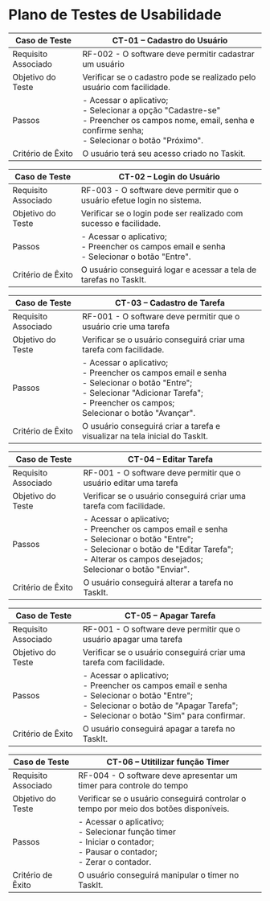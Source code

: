 # Plano de Testes de Usabilidade


| **Caso de Teste** 	| **CT-01 – Cadastro do Usuário**                         	|
|-------	|---	|
|	Requisito Associado 	| RF-002 - O software deve permitir cadastrar um usuário |
| Objetivo do Teste 	| Verificar se o cadastro pode se realizado pelo usuário com facilidade.|
| Passos 	| - Acessar o aplicativo; <br> - Selecionar a opção "Cadastre-se" <br> - Preencher os campos nome, email, senha e confirme senha; <br> - Selecionar o botão "Próximo". |
|Critério de Êxito | O usuário terá seu acesso criado no Taskit. |

| **Caso de Teste** 	| **CT-02 – Login do Usuário** 	|
|-------	|---	|
|	Requisito Associado 	| RF-003 - O software deve permitir que o usuário efetue login no sistema.|
| Objetivo do Teste 	| Verificar se o login pode ser realizado com sucesso e facilidade.|
| Passos 	| - Acessar o aplicativo; <br> - Preencher os campos email e senha <br> - Selecionar o botão "Entre". |
|Critério de Êxito | O usuário conseguirá logar e acessar a tela de tarefas no TaskIt. |

| **Caso de Teste** 	| **CT-03 – Cadastro de Tarefa** 	|
|-------	|---	|
|	Requisito Associado 	| RF-001 - O software deve permitir que o usuário crie uma tarefa|
| Objetivo do Teste 	| Verificar se o usuário conseguirá criar uma tarefa com facilidade.|
| Passos 	| - Acessar o aplicativo; <br> - Preencher os campos email e senha <br> - Selecionar o botão "Entre"; <br> - Selecionar "Adicionar Tarefa"; <br> - Preencher os campos; <br> Selecionar o botão "Avançar".|
|Critério de Êxito | O usuário conseguirá criar a tarefa e visualizar na tela inicial do TaskIt. |

| **Caso de Teste** 	| **CT-04 – Editar Tarefa** 	|
|-------	|---	|
|	Requisito Associado 	| RF-001 - O software deve permitir que o usuário editar uma tarefa|
| Objetivo do Teste 	| Verificar se o usuário conseguirá criar uma tarefa com facilidade.|
| Passos 	| - Acessar o aplicativo; <br> - Preencher os campos email e senha <br> - Selecionar o botão "Entre"; <br> - Selecionar o botão de "Editar Tarefa"; <br> - Alterar os campos desejados; <br> Selecionar o botão "Enviar".|
|Critério de Êxito | O usuário conseguirá alterar a tarefa no TaskIt. |


| **Caso de Teste** 	| **CT-05 – Apagar Tarefa** 	|
|-------	|---	|
|	Requisito Associado 	| RF-001 - O software deve permitir que o usuário apagar uma tarefa|
| Objetivo do Teste 	| Verificar se o usuário conseguirá criar uma tarefa com facilidade.|
| Passos 	| - Acessar o aplicativo; <br> - Preencher os campos email e senha <br> - Selecionar o botão "Entre"; <br> - Selecionar o botão de "Apagar Tarefa"; <br> - Selecionar o botão "Sim" para confirmar.|
|Critério de Êxito | O usuário conseguirá apagar a tarefa no TaskIt. |


| **Caso de Teste** 	| **CT-06 – Utitilizar função Timer** 	|
|-------	|---	|
|	Requisito Associado 	| RF-004 - O software deve apresentar um timer para controle do tempo|
| Objetivo do Teste 	| Verificar se o usuário conseguirá controlar o tempo por meio dos botões disponíveis.|
| Passos 	| - Acessar o aplicativo; <br> - Selecionar função timer <br> - Iniciar o contador; <br> - Pausar o contador; <br> - Zerar o contador.|
|Critério de Êxito | O usuário conseguirá manipular o timer no TaskIt. |


